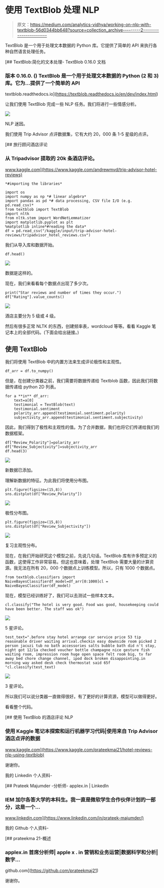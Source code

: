 # 使用 TextBlob 处理 NLP

> 原文：<https://medium.com/analytics-vidhya/working-on-nlp-with-textblob-56d0344bb648?source=collection_archive---------2----------------------->

TextBlob 是一个用于处理文本数据的 Python 库。它提供了简单的 API 来执行各种自然语言处理任务。

[](https://textblob.readthedocs.io/en/dev/index.html) [## TextBlob:简化的文本处理- TextBlob 0.16.0 文档

### 版本 0.16.0\. () TextBlob 是一个用于处理文本数据的 Python (2 和 3)库。它为…提供了一个简单的 API

textblob.readthedocs.io](https://textblob.readthedocs.io/en/dev/index.html) 

让我们使用 TextBlob 完成一些 NLP 任务。我们将进行一些情感分析。

![](img/d9068764adaddaf1a336f5fdf655c1af.png)

NLP 迷因。

我们使用 Trip Advisor 点评数据集，它有大约 20，000 条 1-5 星级的点评。

[](https://www.kaggle.com/andrewmvd/trip-advisor-hotel-reviews) [## 旅行顾问酒店评论

### 从 Tripadvisor 提取的 20k 条酒店评论。

www.kaggle.com](https://www.kaggle.com/andrewmvd/trip-advisor-hotel-reviews) 

```
*#importing the libraries*

import os
import numpy as np *# linear algebra*
import pandas as pd *# data processing, CSV file I/O (e.g. pd.read_csv)*
from textblob import TextBlob
import nltk
from nltk.stem import WordNetLemmatizer
import matplotlib.pyplot as plt
%matplotlib inline*#reading the data*
df = pd.read_csv("/kaggle/input/trip-advisor-hotel-reviews/tripadvisor_hotel_reviews.csv")
```

我们从导入库和数据开始。

```
df.head()
```

![](img/5aa7b5adc01abfa8c25225f5d491aea1.png)

数据是这样的。

现在，我们来看看每个数据点出现了多少次。

```
print("Star reviews and number of times they occur.")
df["Rating"].value_counts()
```

![](img/b4e4adae6dc2dbe31acf70aada84be00.png)

酒店主要分为 5 级或 4 级。

然后有很多正常 NLTK 的东西，创建频率表，wordcloud 等等。看看 Kaggle 笔记本上的全部代码。(下面会给出链接。)

## 使用 TextBlob

我们将使用 TextBlob 中的内置方法来生成评论极性和主观性。

```
df_arr = df.to_numpy()
```

但是，在创建分类器之前，我们需要将数据传递给 Textblob 函数，因此我们将数据传递给 python 2D 列表。

```
for a **in** df_arr:
    text=a[0]
    testimonial = TextBlob(text)
    testimonial.sentiment
    polarity_arr.append(testimonial.sentiment.polarity)
    subjectivity_arr.append(testimonial.sentiment.subjectivity)
```

因此，我们得到了极性和主观性的值。为了合并数据，我们也将它们传递给我们的数据框架。

```
df["Review_Polarity"]=polarity_arr
df["Review_Subjectivity"]=subjectivity_arr
df.head(3)
```

![](img/b9737757305e7e958d6df15da30d68a6.png)

新数据已添加。

理解新数据的特征。为此我们将使用分布图。

```
plt.figure(figsize=(15,8))
sns.distplot(df["Review_Polarity"])
```

![](img/69a3095de4762879b7177e04500f319d.png)

极性分布图。

```
plt.figure(figsize=(15,8))
sns.distplot(df["Review_Subjectivity"])
```

![](img/73d95abd8c545c89da371aa33bb45692.png)

复习主观性分布。

现在，在我们开始研究这个模型之前，先说几句话。TextBlob 库有许多预定义的函数，这使得工作非常容易。但这也意味着，处理 TextBlob 需要大量的计算资源。我无法在所有 20，000 个数据点上训练模型。所以，只有 1000 个数据点。

```
from textblob.classifiers import NaiveBayesClassifierdf_model=df_arr[0:1000]cl = NaiveBayesClassifier(df_model)
```

现在，模型已经训练好了，我们可以去测试一些样本文本。

```
cl.classify("The hotel is very good. Food was good, housekeeping could have been better. The staff was ok")
```

![](img/9386e7cd507a9b172537f69a4d929400.png)

5 星评论。

```
test_text=".before stay hotel arrange car service price 53 tip reasonable driver waiting arrival.checkin easy downside room picked 2 person jacuzi tub no bath accessories salts bubble bath did n't stay, night got 12/1a checked voucher bottle champagne nice gesture fish waiting room, impression room huge open space felt room big, tv far away bed chore change channel, ipod dock broken disappointing.in morning way asked desk check thermostat said 65f "cl.classify(test_text)
```

![](img/c6453f054152d941e5b8ed49f3953ecc.png)

3 星评论。

所以我们可以说分类器一直做得很好。有了更好的计算资源，模型可以做得更好。

看看整个代码。

[](https://www.kaggle.com/prateekmaj21/hotel-reviews-nlp-using-textblob) [## 使用 TextBlob 的酒店评论 NLP

### 使用 Kaggle 笔记本探索和运行机器学习代码|使用来自 Trip Advisor 酒店点评的数据

www.kaggle.com](https://www.kaggle.com/prateekmaj21/hotel-reviews-nlp-using-textblob) 

谢谢你。

我的 Linkedin 个人资料-

[](https://www.linkedin.com/in/prateek-majumder/) [## Prateek Majumder -分析师- applex.in | LinkedIn

### IEM 加尔各答大学的本科生。我一直是微软学生合作伙伴计划的一部分，这是一个…

www.linkedin.com](https://www.linkedin.com/in/prateek-majumder/) 

我的 Github 个人资料-

 [## prateekma 21-概述

### applex.in 首席分析师| apple x . in 营销和业务运营|数据科学和分析|数字…

github.com](https://github.com/prateekmaj21) 

谢谢你。